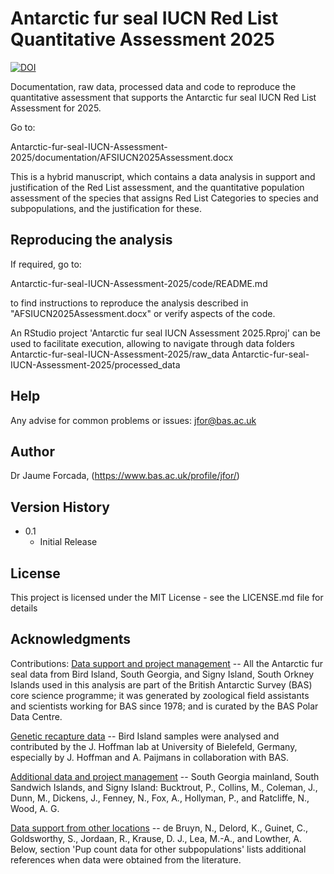 # Antarctic fur seal IUCN Red List Quantitative Assessment 2025

[![DOI](https://zenodo.org/badge/982008348.svg)](https://doi.org/10.5281/zenodo.15848681)

Documentation, raw data, processed data and code to reproduce the quantitative assessment that supports 
the Antarctic fur seal IUCN Red List Assessment for 2025.

Go to:

Antarctic-fur-seal-IUCN-Assessment-2025/documentation/AFSIUCN2025Assessment.docx 

This is a hybrid manuscript, which contains a data analysis in support and justification of the Red List assessment, and 
the quantitative population assessment of the species that assigns Red List Categories to species and subpopulations,
and the justification for these.

## Reproducing the analysis

If required, go to: 

Antarctic-fur-seal-IUCN-Assessment-2025/code/README.md

to find instructions to reproduce the analysis described in "AFSIUCN2025Assessment.docx" or verify aspects of the code.

An RStudio project 'Antarctic fur seal IUCN Assessment 2025.Rproj' can be used to facilitate execution, allowing to navigate 
through data folders
Antarctic-fur-seal-IUCN-Assessment-2025/raw_data
Antarctic-fur-seal-IUCN-Assessment-2025/processed_data


## Help

Any advise for common problems or issues:
jfor@bas.ac.uk

## Author

Dr Jaume Forcada, 
(https://www.bas.ac.uk/profile/jfor/)

## Version History
* 0.1
    * Initial Release

## License

This project is licensed under the MIT License - see the LICENSE.md file for details

## Acknowledgments
Contributions:
  <span style="text-decoration:underline">Data support and project management</span> -- All the Antarctic fur seal data from Bird Island, South Georgia, and Signy Island, South Orkney Islands used in this analysis are part of the British Antarctic Survey (BAS) core science programme; it was generated by zoological field assistants and scientists working for BAS since 1978; and is curated by the BAS Polar Data Centre.
  
  <span style="text-decoration:underline">Genetic recapture data</span> -- Bird Island samples were analysed and contributed by the J. Hoffman lab at University of Bielefeld, Germany, especially by J. Hoffman and A. Paijmans in collaboration with BAS.
  
  <span style="text-decoration:underline">Additional data and project management</span> --  South Georgia mainland, South Sandwich Islands, and Signy Island: Bucktrout, P., Collins, M., Coleman, J., Dunn, M., Dickens, J., Fenney, N., Fox, A., Hollyman, P., and Ratcliffe, N., Wood, A. G.
  
  <span style="text-decoration:underline">Data support from other locations</span> -- de Bruyn, N., Delord, K., Guinet, C., Goldsworthy, S., Jordaan, R., Krause, D. J., Lea, M.-A., and Lowther, A. Below, section 'Pup count data for other subpopulations' lists additional references when data were obtained from the literature.

